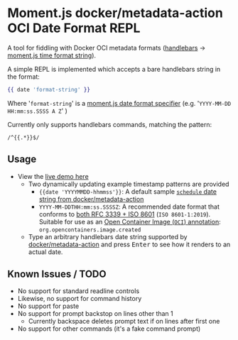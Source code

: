 # Moment.js docker/metadata-action OCI Date Format REPL

A tool for fiddling with Docker OCI metadata formats
([handlebars][0] -> [moment.js time format string][1]).

A simple REPL is implemented which accepts a bare handlebars string in the
format:

```handlebars
{{ date 'format-string' }}
```

Where '`format-string`' is a [moment.js date format specifier][1]
(e.g. '`YYYY-MM-DD HH:mm:ss.SSSS A Z`' )

Currently only supports handlebars commands, matching the pattern:

```regexp
/^{{.*}}$/
```

## Usage

- View the [live demo here][2]
  - Two dynamically updating example timestamp patterns are provided
    - `{{date 'YYYYMMDD-hhmmss'}}`: A default sample
      [`schedule` date string from docker/metadata-action][3]
    - `YYYY-MM-DDTHH:mm:ss.SSSSZ`: A recommended date format that conforms to
      [both RFC 3339 + ISO 8601][5] (`ISO 8601-1:2019`).  Suitable for use as an
      [Open Container Image (`OCI`) annotation][6]: `org.opencontainers.image.created`
  - Type an arbitrary handlebars date string supported by
    [docker/metadata-action][3] and press <kbd>Enter</kbd> to see how it renders
    to an actual date.

## Known Issues / TODO

- No support for standard readline controls
- Likewise, no support for command history
- No support for paste
- No support for prompt backstop on lines other than 1
  - Currently backspace deletes prompt text if on lines after first one
- No support for other commands (it's a fake command prompt)

[0]: https://handlebarsjs.com/guide/#what-is-handlebars
[1]: https://momentjs.com/docs/#/displaying/format/
[2]: https://jsfiddle.net/TrinitronX/xLpfav96/1481/
[3]: https://github.com/docker/metadata-action/?tab=readme-ov-file#typeschedule
[4]: https://github.com/docker/metadata-action/
[5]: https://ijmacd.github.io/rfc3339-iso8601/
[6]: https://github.com/opencontainers/image-spec/blob/main/annotations.md#pre-defined-annotation-keys
